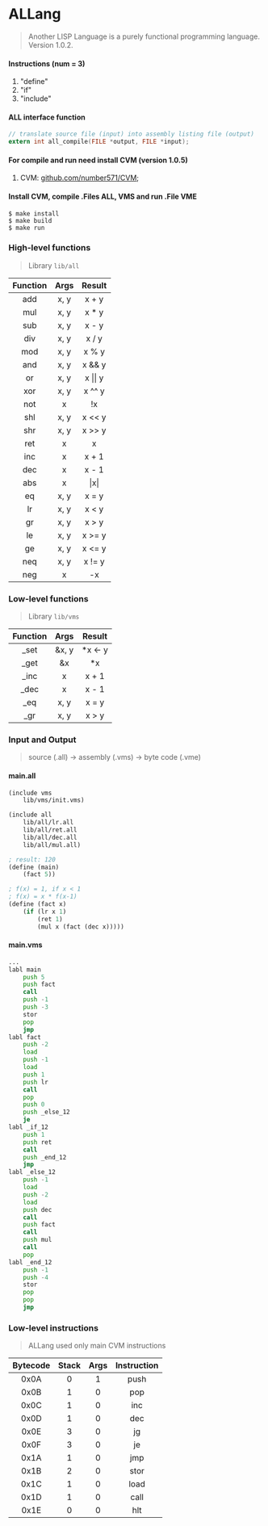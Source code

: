 # ALLang
> Another LISP Language is a purely functional programming language. Version 1.0.2.

#### Instructions (num = 3)
1. "define"
2. "if"
3. "include"

#### ALL interface function
```c
// translate source file (input) into assembly listing file (output)
extern int all_compile(FILE *output, FILE *input);
```

#### For compile and run need install CVM (version 1.0.5)
1. CVM: [github.com/number571/CVM](https://github.com/number571/CVM/tree/v1.0.5);

#### Install CVM, compile .Files ALL, VMS and run .File VME
```
$ make install
$ make build
$ make run
```

### High-level functions
> Library `lib/all`

Function | Args | Result
:---: | :---: | :---: |
add | x, y | x + y
mul | x, y | x * y
sub | x, y | x - y
div | x, y | x / y
mod | x, y | x % y
and | x, y | x && y
or | x, y | x &vert;&vert; y
xor | x, y | x ^^ y
not | x | !x
shl | x, y | x << y
shr | x, y | x >> y
ret | x | x
inc | x | x + 1
dec | x | x - 1
abs | x | &vert;x&vert;
eq | x, y | x = y
lr | x, y | x < y
gr | x, y | x > y
le | x, y | x >= y
ge | x, y | x <= y
neq | x, y | x != y
neg | x | -x

### Low-level functions 
> Library `lib/vms`

Function | Args | Result
:---: | :---: | :---: |
_set | &x, y | *x <- y
_get | &x | *x
_inc | x | x + 1
_dec | x | x - 1
_eq | x, y | x = y
_gr | x, y | x > y

### Input and Output
> source (.all) -> assembly (.vms) -> byte code (.vme)

#### main.all
```scheme
(include vms
	lib/vms/init.vms)

(include all
	lib/all/lr.all
	lib/all/ret.all
	lib/all/dec.all
	lib/all/mul.all)

; result: 120
(define (main)
	(fact 5))

; f(x) = 1, if x < 1
; f(x) = x * f(x-1)
(define (fact x)
	(if (lr x 1) 
		(ret 1)
		(mul x (fact (dec x)))))
```

#### main.vms
```asm
...
labl main
	push 5
	push fact
	call
	push -1
	push -3
	stor
	pop
	jmp
labl fact
	push -2
	load
	push -1
	load
	push 1
	push lr
	call
	pop
	push 0
	push _else_12
	je
labl _if_12
	push 1
	push ret
	call
	push _end_12
	jmp
labl _else_12
	push -1
	load
	push -2
	load
	push dec
	call
	push fact
	call
	push mul
	call
	pop
labl _end_12
	push -1
	push -4
	stor
	pop
	pop
	jmp
```

### Low-level instructions
> ALLang used only main CVM instructions

Bytecode | Stack | Args | Instruction
:---: | :---: | :---: | :---: |
0x0A | 0 | 1 | push
0x0B | 1 | 0 | pop
0x0C | 1 | 0 | inc
0x0D | 1 | 0 | dec
0x0E | 3 | 0 | jg
0x0F | 3 | 0 | je
0x1A | 1 | 0 | jmp
0x1B | 2 | 0 | stor
0x1C | 1 | 0 | load
0x1D | 1 | 0 | call
0x1E | 0 | 0 | hlt
